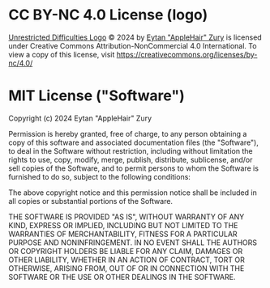 # CC BY-NC 4.0 License (logo)

[Unrestricted Difficulties Logo](https://github.com/AppleHair/FNF-UnrestDiffs/blob/main/UD-Logo.gif) © 2024 by [Eytan "AppleHair" Zury](https://github.com/AppleHair) is licensed under Creative Commons Attribution-NonCommercial 4.0 International. To view a copy of this license, visit https://creativecommons.org/licenses/by-nc/4.0/

# MIT License ("Software")

Copyright (c) 2024 Eytan "AppleHair" Zury

Permission is hereby granted, free of charge, to any person obtaining a copy of this software and associated documentation files (the "Software"), to deal in the Software without restriction, including without limitation the rights to use, copy, modify, merge, publish, distribute, sublicense, and/or sell copies of the Software, and to permit persons to whom the Software is furnished to do so, subject to the following conditions:

The above copyright notice and this permission notice shall be included in all copies or substantial portions of the Software.

THE SOFTWARE IS PROVIDED "AS IS", WITHOUT WARRANTY OF ANY KIND, EXPRESS OR IMPLIED, INCLUDING BUT NOT LIMITED TO THE WARRANTIES OF MERCHANTABILITY, FITNESS FOR A PARTICULAR PURPOSE AND NONINFRINGEMENT. IN NO EVENT SHALL THE AUTHORS OR COPYRIGHT HOLDERS BE LIABLE FOR ANY CLAIM, DAMAGES OR OTHER LIABILITY, WHETHER IN AN ACTION OF CONTRACT, TORT OR OTHERWISE, ARISING FROM, OUT OF OR IN CONNECTION WITH THE SOFTWARE OR THE USE OR OTHER DEALINGS IN THE SOFTWARE.